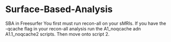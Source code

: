 # Surface-Based-Analysis
SBA in Freesurfer
You first must run recon-all on your sMRIs. If you have the -qcache flag in your recon-all analysis run the A1_noqcache adn A1.1_noqcache2 scripts. Then move onto script 2. 
